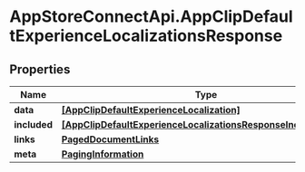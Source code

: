 # AppStoreConnectApi.AppClipDefaultExperienceLocalizationsResponse

## Properties

Name | Type | Description | Notes
------------ | ------------- | ------------- | -------------
**data** | [**[AppClipDefaultExperienceLocalization]**](AppClipDefaultExperienceLocalization.md) |  | 
**included** | [**[AppClipDefaultExperienceLocalizationsResponseIncludedInner]**](AppClipDefaultExperienceLocalizationsResponseIncludedInner.md) |  | [optional] 
**links** | [**PagedDocumentLinks**](PagedDocumentLinks.md) |  | 
**meta** | [**PagingInformation**](PagingInformation.md) |  | [optional] 


